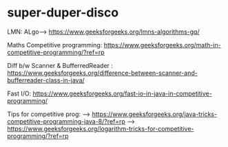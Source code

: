 # super-duper-disco

LMN: ALgo--> https://www.geeksforgeeks.org/lmns-algorithms-gq/

Maths Competitive programming: https://www.geeksforgeeks.org/math-in-competitive-programming/?ref=rp

Diff b/w Scanner & BufferredReader :  https://www.geeksforgeeks.org/difference-between-scanner-and-bufferreader-class-in-java/

Fast I/O: https://www.geeksforgeeks.org/fast-io-in-java-in-competitive-programming/

Tips for competitive prog: 
 --> https://www.geeksforgeeks.org/java-tricks-competitive-programming-java-8/?ref=rp
 --> https://www.geeksforgeeks.org/logarithm-tricks-for-competitive-programming/?ref=rp

